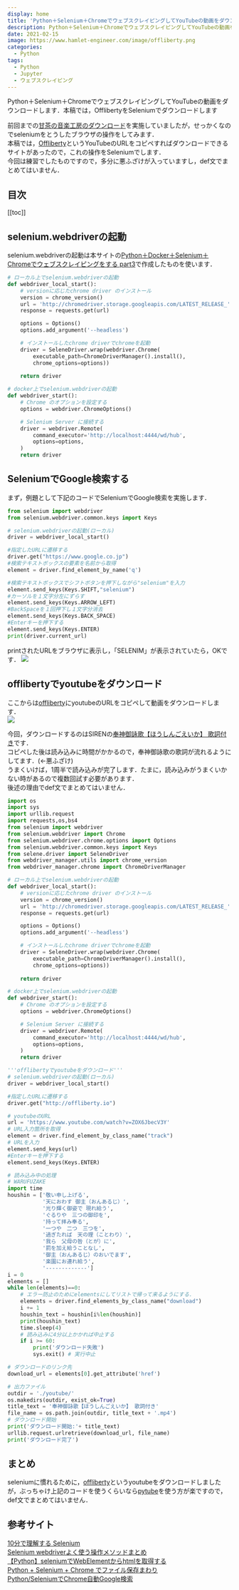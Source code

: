 ```yaml
---
display: home
title: 'Python＋Selenium＋ChromeでウェブスクレイピングしてYouTubeの動画をダウンロードする'
description: Python＋Selenium＋ChromeでウェブスクレイピングしてYouTubeの動画をダウンロードします．本稿では，OfflibertyをSeleniumでダウンロードします
date: 2021-02-15
image: https://www.hamlet-engineer.com/image/offliberty.png
categories: 
  - Python
tags:
  - Python
  - Jupyter
  - ウェブスクレイピング
---
```

Python＋Selenium＋ChromeでウェブスクレイピングしてYouTubeの動画をダウンロードします．本稿では，OfflibertyをSeleniumでダウンロードします<br>
<!-- more -->

前回までの[甘茶の音楽工房のダウンロード](https://www.hamlet-engineer.com/posts/websc_selenium01.html)を実施していましたが，せっかくなのでseleniumをとうしたブラウザの操作をしてみます．<br>
本稿では，[Offliberty](http://offliberty.io)というYouTubeのURLをコピペすればダウンロードできるサイトがあったので，これの操作をSeleniumでします．<br>
今回は練習でしたものですので，多分に悪ふざけが入っていますし，def文でまとめてはいません．


## 目次
[[toc]]

## selenium.webdriverの起動
selenium.webdriverの起動は本サイトの[Python＋Docker＋Selenium＋Chromeでウェブスクレイピングをする part3](https://hirasu1231.github.io/hamlet_engineer/posts/2021/02/13/websc-selenium03.html)で作成したものを使います．
```python
# ローカル上でselenium.webdriverの起動
def webdriver_local_start():
    # versionに応じたchrome driver のインストール
    version = chrome_version()
    url = 'http://chromedriver.storage.googleapis.com/LATEST_RELEASE_' + version
    response = requests.get(url)

    options = Options()
    options.add_argument('--headless')

    # インストールしたchrome driverでchromeを起動
    driver = SeleneDriver.wrap(webdriver.Chrome(
        executable_path=ChromeDriverManager().install(), 
        chrome_options=options))
    
    return driver

# docker上でselenium.webdriverの起動
def webdriver_start():
    # Chrome のオプションを設定する
    options = webdriver.ChromeOptions()

    # Selenium Server に接続する
    driver = webdriver.Remote(
        command_executor='http://localhost:4444/wd/hub',
        options=options,
    )
    return driver
```

## SeleniumでGoogle検索する
まず，例題として下記のコードでSeleniumでGoogle検索を実施します．
```python
from selenium import webdriver
from selenium.webdriver.common.keys import Keys

# selenium.webdriverの起動(ローカル)
driver = webdriver_local_start()

#指定したURLに遷移する
driver.get("https://www.google.co.jp")
#検索テキストボックスの要素を名前から取得
element = driver.find_element_by_name('q') 

#検索テキストボックスでシフトボタンを押下しながら"selenium"を入力
element.send_keys(Keys.SHIFT,"selenium")
#カーソルを１文字分左にずらす
element.send_keys(Keys.ARROW_LEFT)
#BackSpaceを１回押下し１文字分消去
element.send_keys(Keys.BACK_SPACE)
#Enterキーを押下する
element.send_keys(Keys.ENTER)
print(driver.current_url)
```
printされたURLをブラウザに表示し，「SELENIM」が表示されていたら，OKです．
![](/image/websc_selenium04/search.png)

## offlibertyでyoutubeをダウンロード
ここからは[offliberty](http://offliberty.io)にyoutubeのURLをコピペして動画をダウンロードします．<br>
![](/image/websc_selenium04/offliberty.png)

今回，ダウンロードするのはSIRENの[奉神御詠歌【ほうしんごえいか】 歌詞付き](https://www.youtube.com/watch?v=ZOX6JbecV3Y)です．<br>
コピペした後は読み込みに時間がかかるので，奉神御詠歌の歌詞が流れるようにしてます．(<-悪ふざけ)<br>
うまくいけば，1周半で読み込みが完了します．たまに，読み込みがうまくいかない時があるので複数回試す必要があります．<br>
後述の理由でdef文でまとめてはいません．

```python
import os
import sys
import urllib.request
import requests,os,bs4
from selenium import webdriver
from selenium.webdriver import Chrome
from selenium.webdriver.chrome.options import Options
from selenium.webdriver.common.keys import Keys
from selene.driver import SeleneDriver
from webdriver_manager.utils import chrome_version
from webdriver_manager.chrome import ChromeDriverManager

# ローカル上でselenium.webdriverの起動
def webdriver_local_start():
    # versionに応じたchrome driver のインストール
    version = chrome_version()
    url = 'http://chromedriver.storage.googleapis.com/LATEST_RELEASE_' + version
    response = requests.get(url)

    options = Options()
    options.add_argument('--headless')

    # インストールしたchrome driverでchromeを起動
    driver = SeleneDriver.wrap(webdriver.Chrome(
        executable_path=ChromeDriverManager().install(), 
        chrome_options=options))
    
    return driver

# docker上でselenium.webdriverの起動
def webdriver_start():
    # Chrome のオプションを設定する
    options = webdriver.ChromeOptions()

    # Selenium Server に接続する
    driver = webdriver.Remote(
        command_executor='http://localhost:4444/wd/hub',
        options=options,
    )
    return driver

'''offlibertyでyoutubeをダウンロード'''
# selenium.webdriverの起動(ローカル)
driver = webdriver_local_start()

#指定したURLに遷移する
driver.get("http://offliberty.io")

# youtubeのURL
url = 'https://www.youtube.com/watch?v=ZOX6JbecV3Y'
# URL入力箇所を取得
element = driver.find_element_by_class_name("track")
# URLを入力
element.send_keys(url)
#Enterキーを押下する
element.send_keys(Keys.ENTER)

# 読み込み中の処理
# WARUFUZAKE
import time
houshin = ['敬い申し上げる',
           '天におわす 御主（おんあるじ）',
           '光り輝く御姿で 現れ給う',
           'ぐるりや　三つの御印を',
           '持って拝み奉る',
           '一つや　二つ　三つを',
           '過ぎたれば　天の理（ことわり）',
           '我ら　父母の咎（とが）に',
           '罰を加え給うことなし',
           '御主（おんあるじ）のおいでます',
           '楽園にお連れ給う',
           '-------------']
i = 0
elements = []
while len(elements)==0:
    # エラー防止のためにelementsにしてリストで帰って来るようにする．
    elements = driver.find_elements_by_class_name("download")
    i += 1
    houshin_text = houshin[i%len(houshin)]
    print(houshin_text)
    time.sleep(4)
    # 読み込みに4分以上かかれば中止する
    if i >= 60:
        print('ダウンロード失敗')
        sys.exit() # 実行中止

# ダウンロードのリンク先
download_url = elements[0].get_attribute('href')

# 出力ファイル
outdir = './youtube/'
os.makedirs(outdir, exist_ok=True)
title_text = '奉神御詠歌【ほうしんごえいか】 歌詞付き'
file_name = os.path.join(outdir, title_text + '.mp4')
# ダウンロード開始
print('ダウンロード開始:'+ title_text)
urllib.request.urlretrieve(download_url, file_name)
print('ダウンロード完了')
```

## まとめ
seleniumに慣れるために，[offliberty](http://offliberty.io)というyoutubeをダウンロードしましたが，ぶっちゃけ上記のコードを使うくらいなら[pytube](https://python-pytube.readthedocs.io/en/latest/#)を使う方が楽ですので，def文でまとめてはいません．

## 参考サイト
[10分で理解する Selenium](https://qiita.com/Chanmoro/items/9a3c86bb465c1cce738a)<br>
[Selenium webdriverよく使う操作メソッドまとめ](https://qiita.com/mochio/items/dc9935ee607895420186)<br>
[【Python】seleniumでWebElementからhtmlを取得する](https://engineeeer.com/python-selenium-webelement-get-html/)<br>
[Python + Selenium + Chrome でファイル保存まわり](https://qiita.com/memakura/items/f80d2e2c59514cfc14c9)<br>
[Python/SeleniumでChrome自動Google検索](https://watlab-blog.com/2019/08/11/selenium-google-search/)


<ClientOnly>
  <CallInArticleAdsense />
</ClientOnly>